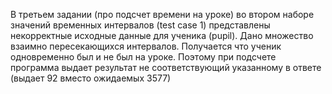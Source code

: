 В третьем задании (про подсчет времени на уроке) во втором наборе значений временных интервалов (test case 1) представлены некорректные
исходные данные для ученика (pupil). Дано множество взаимно пересекающихся интервалов.
Получается что ученик одновременно был и не был на уроке.
Поэтому при подсчете программа выдает результат не соответствующий
указанному в ответе (выдает 92 вместо ожидаемых 3577)
